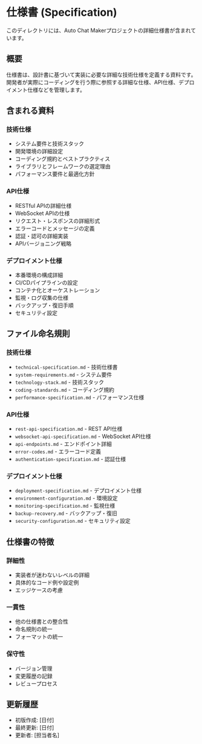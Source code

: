 # 仕様書 (Specification)

このディレクトリには、Auto Chat Makerプロジェクトの詳細仕様書が含まれています。

## 概要

仕様書は、設計書に基づいて実装に必要な詳細な技術仕様を定義する資料です。開発者が実際にコーディングを行う際に参照する詳細な仕様、API仕様、デプロイメント仕様などを管理します。

## 含まれる資料

### 技術仕様
- システム要件と技術スタック
- 開発環境の詳細設定
- コーディング規約とベストプラクティス
- ライブラリとフレームワークの選定理由
- パフォーマンス要件と最適化方針

### API仕様
- RESTful APIの詳細仕様
- WebSocket APIの仕様
- リクエスト・レスポンスの詳細形式
- エラーコードとメッセージの定義
- 認証・認可の詳細実装
- APIバージョニング戦略

### デプロイメント仕様
- 本番環境の構成詳細
- CI/CDパイプラインの設定
- コンテナ化とオーケストレーション
- 監視・ログ収集の仕様
- バックアップ・復旧手順
- セキュリティ設定

## ファイル命名規則

### 技術仕様
- `technical-specification.md` - 技術仕様書
- `system-requirements.md` - システム要件
- `technology-stack.md` - 技術スタック
- `coding-standards.md` - コーディング規約
- `performance-specification.md` - パフォーマンス仕様

### API仕様
- `rest-api-specification.md` - REST API仕様
- `websocket-api-specification.md` - WebSocket API仕様
- `api-endpoints.md` - エンドポイント詳細
- `error-codes.md` - エラーコード定義
- `authentication-specification.md` - 認証仕様

### デプロイメント仕様
- `deployment-specification.md` - デプロイメント仕様
- `environment-configuration.md` - 環境設定
- `monitoring-specification.md` - 監視仕様
- `backup-recovery.md` - バックアップ・復旧
- `security-configuration.md` - セキュリティ設定

## 仕様書の特徴

### 詳細性
- 実装者が迷わないレベルの詳細
- 具体的なコード例や設定例
- エッジケースの考慮

### 一貫性
- 他の仕様書との整合性
- 命名規則の統一
- フォーマットの統一

### 保守性
- バージョン管理
- 変更履歴の記録
- レビュープロセス

## 更新履歴

- 初版作成: [日付]
- 最終更新: [日付]
- 更新者: [担当者名]
